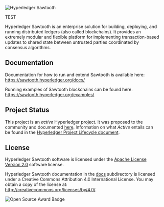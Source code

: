 
![Hyperledger Sawtooth](images/sawtooth_logo_light_blue-small.png)  

TEST


Hyperledger Sawtooth is an enterprise solution for building, deploying, and
running distributed ledgers (also called blockchains). 
It provides an extremely modular and flexible platform for implementing 
transaction-based updates to shared state between
untrusted parties coordinated by consensus algorithms.

Documentation
-------------

Documentation for how to run and extend Sawtooth is available here:
https://sawtooth.hyperledger.org/docs/

Running examples of Sawtooth blockchains can be found here: 
https://sawtooth.hyperledger.org/examples/


Project Status
-----------------

This project is an _active_ Hyperledger project. It was proposed to the 
community and documented [here](https://docs.google.com/document/d/1j7YcGLJH6LkzvWdOYFIt2kpkVlLEmILErXL6t-Ky2zU/edit).
Information on what _Active_ entails can be found in the 
[Hyperledger Project Lifecycle document](https://wiki.hyperledger.org/community/project-lifecycle).

License
-------

Hyperledger Sawtooth software is licensed under the [Apache License Version 2.0](LICENSE) software license.

Hyperledger Sawtooth documentation in the [docs](docs) subdirectory is licensed under
a Creative Commons Attribution 4.0 International License.  You may obtain a copy of the
license at: http://creativecommons.org/licenses/by/4.0/.

![Open Source Award Badge](images/rookies16-small.png)
